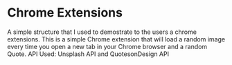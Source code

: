 # Chrome Extensions
A simple structure that I used to demostrate to the users a chrome extensions.
This is a simple Chrome extension that will load a random image every time you open a new tab in your Chrome browser and a random Quote.
API Used: Unsplash API and QuotesonDesign API